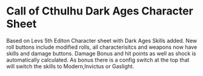 # Call of Cthulhu Dark Ages Character Sheet

Based on Levs 5th Editon Character sheet with Dark Ages Skills added.
New roll buttons include modified rolls, all characterisitcs and weapons now have skills and damage buttons.
Damage Bonus and hit points as well as shock is automatically calculated.
As bonus there is a config switch at the top that will switch the skills to Modern,Invictus or Gaslight.

 
